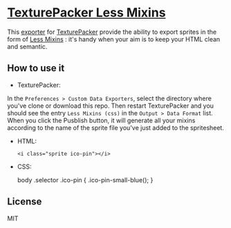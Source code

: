# [TexturePacker Less Mixins](https://github.com/DamienSeguin/texture-packer-less-mixins)

This [exporter](http://www.codeandweb.com/texturepacker/documentation#customization) for [TexturePacker](http://www.codeandweb.com/texturepacker/) provide the ability to export sprites in the form of [Less Mixins](http://lesscss.org/#-mixins) : it's handy when your aim is to keep your HTML clean and semantic.

## How to use it

- TexturePacker:

In the `Preferences > Custom Data Exporters`, select the directory where you've clone or download this repo. Then restart TexturePacker and you should see the entry `Less Mixins (css)` in the `Output > Data Format` list. When you click the Pusblish button, it will generate all your mixins according to the name of the sprite file you've just added to the spritesheet.

- HTML:

	`<i class="sprite ico-pin"></i>`

- CSS:

	body .selector .ico-pin {
		.ico-pin-small-blue();
	}

## License

MIT